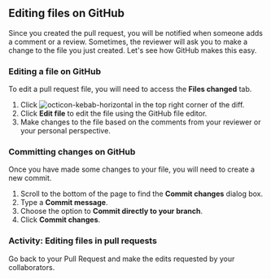 ## Editing files on GitHub

Since you created the pull request, you will be notified when someone adds a comment or a review. Sometimes, the reviewer will ask you to make a change to the file you just created. Let's see how GitHub makes this easy.

### Editing a file on GitHub

To edit a pull request file, you will need to access the **Files changed** tab.

1. Click ![octicon-kebab-horizontal] in the top right corner of the diff.
1. Click **Edit file** to edit the file using the GitHub file editor.
1. Make changes to the file based on the comments from your reviewer or your personal perspective.

### Committing changes on GitHub

Once you have made some changes to your file, you will need to create a new commit.

1. Scroll to the bottom of the page to find the **Commit changes** dialog box.
1. Type a **Commit message**.
1. Choose the option to **Commit directly to your branch**.
1. Click **Commit changes**.

### Activity: Editing files in pull requests

Go back to your Pull Request and make the edits requested by your collaborators.

[octicon-diff]: https://unpkg.com/octicons/build/svg/diff.svg

[octicon-kebab-horizontal]: https://unpkg.com/octicons/build/svg/kebab-horizontal.svg
